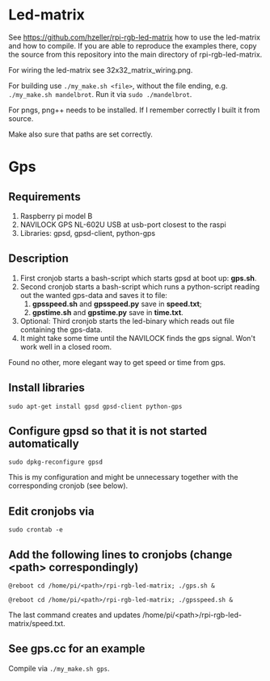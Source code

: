 # Led-matrix
See https://github.com/hzeller/rpi-rgb-led-matrix how to use the led-matrix and how to compile.
If you are able to reproduce the examples there, copy the source from this repository into the
main directory of rpi-rgb-led-matrix.

For wiring the led-matrix see 32x32_matrix_wiring.png.

For building use `./my_make.sh <file>`, without the file ending, e.g. `./my_make.sh mandelbrot`. Run it via `sudo ./mandelbrot`.

For pngs, png++ needs to be installed. If I remember correctly I built it from source.

Make also sure that paths are set correctly.

# Gps
## Requirements
1. Raspberry pi model B
2. NAVILOCK GPS NL-602U USB at usb-port closest to the raspi
3. Libraries: gpsd, gpsd-client, python-gps

## Description
1. First cronjob starts a bash-script which starts gpsd at boot up: **gps.sh**.
2. Second cronjob starts a bash-script which runs a python-script readíng out the wanted gps-data and saves it to file:
   1. **gpsspeed.sh** and **gpsspeed.py** save in **speed.txt**;
   2. **gpstime.sh** and **gpstime.py** save in **time.txt**.
3. Optional: Third cronjob starts the led-binary which reads out file containing the gps-data.
4. It might take some time until the NAVILOCK finds the gps signal. Won't work well in a closed room.

Found no other, more elegant way to get speed or time from gps.

## Install libraries
`sudo apt-get install gpsd gpsd-client python-gps`

## Configure gpsd so that it is not started automatically
`sudo dpkg-reconfigure gpsd`

This is my configuration and might be unnecessary together with the corresponding cronjob (see below).

## Edit cronjobs via
`sudo crontab -e`

## Add the following lines to cronjobs (change &lt;path&gt; correspondingly)
`@reboot cd /home/pi/<path>/rpi-rgb-led-matrix; ./gps.sh &`

`@reboot cd /home/pi/<path>/rpi-rgb-led-matrix; ./gpsspeed.sh &`

The last command creates and updates /home/pi/&lt;path&gt;/rpi-rgb-led-matrix/speed.txt.

## See gps.cc for an example
Compile via `./my_make.sh gps`.
